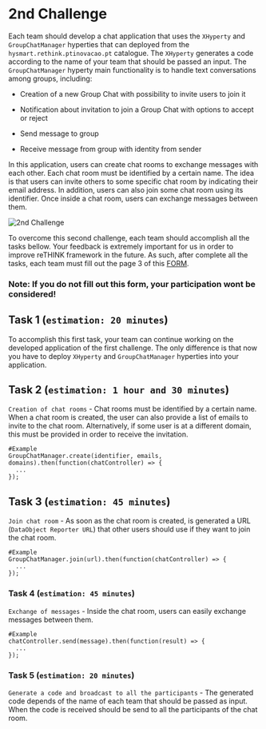 # 2nd Challenge

Each team should develop a chat application that uses the `XHyperty` and `GroupChatManager` hyperties that can deployed from the `hysmart.rethink.ptinovacao.pt` catalogue. The `XHyperty` generates a code according to the name of your team that should be passed an input. The `GroupChatManager` hyperty main functionality is to handle text conversations among groups, including:

 * Creation of a new Group Chat with possibility to invite users to join it
 
 * Notification about invitation to join a Group Chat with options to accept or reject

 * Send message to group

 * Receive message from group with identity from sender
 

In this application, users can create chat rooms to exchange messages with each other. Each chat room must be identified by a certain name. The idea is that users can invite others to some specific chat room by indicating their email address. In addition, users can also join some chat room using its identifier. Once inside a chat room, users can exchange messages between them. 
   

![2nd Challenge](https://github.com/BernardoMG/dev-reTHINK-challenge/blob/master/Figures/2-Challenge.jpg)

To overcome this second challenge, each team should accomplish all the tasks bellow. 
Your feedback is extremely important for us in order to improve reTHINK framework in the future. As such, after complete all the tasks, each team must fill out the page 3 of this [FORM](https://docs.google.com/forms/d/e/1FAIpQLSeFt56Ura0zkTqg_VX9od_jBZtE3-2mt_urTFvxsoRuQ3uJRw/viewform). 

### Note: If you do not fill out this form, your participation wont be considered! 


## Task 1 (`estimation: 20 minutes`)

To accomplish this first task, your team can continue working on the developed application of the first challenge. The only difference is that now you have to deploy `XHyperty` and `GroupChatManager` hyperties into your application.


## Task 2 (`estimation: 1 hour and 30 minutes`)

`Creation of chat rooms` - Chat rooms must be identified by a certain name. When a chat room is created, the user can also provide a list of emails to invite to the chat room. Alternatively, if some user is at a different domain, this must be provided in order to receive the invitation.

```shell
#Example
GroupChatManager.create(identifier, emails, domains).then(function(chatController) => {
  ...
});
```


## Task 3 (`estimation: 45 minutes`)

`Join chat room` - As soon as the chat room is created, is generated a URL (`DataObject Reporter URL`) that other users should use if they want to join the chat room.

```shell
#Example
GroupChatManager.join(url).then(function(chatController) => {
  ...
});
```


### Task 4 (`estimation: 45 minutes`)

`Exchange of messages` - Inside the chat room, users can easily exchange messages between them.

```shell
#Example
chatController.send(message).then(function(result) => {
  ...
});
```

### Task 5 (`estimation: 20 minutes`)

`Generate a code and broadcast to all the participants` - The generated code depends of the name of each team that should be passed as input. When the code is received should be send to all the participants of the chat room.


